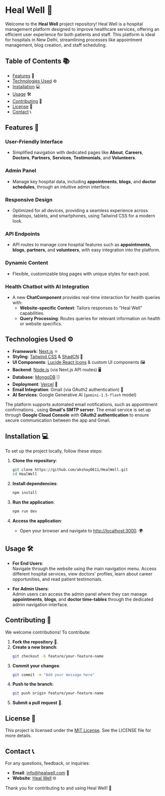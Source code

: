 # Heal Well 🏥

Welcome to the **Heal Well** project repository! Heal Well is a hospital management platform designed to improve healthcare services, offering an efficient user experience for both patients and staff. This platform is ideal for hospitals in New Delhi, streamlining processes like appointment management, blog creation, and staff scheduling.

## Table of Contents 📚 

- [Features](#features) 🌟
- [Technologies Used](#technologies-used) ⚙️
- [Installation](#installation) 💻
- [Usage](#usage) 🛠️
- [Contributing](#contributing) 🤝
- [License](#license) 📄
- [Contact](#contact) 📞

## Features 🌟 

### **User-Friendly Interface** 
- Simplified navigation with dedicated pages like **About**, **Careers**, **Doctors**, **Partners**, **Services**, **Testimonials**, and **Volunteers**.

### **Admin Panel**
- Manage key hospital data, including **appointments**, **blogs**, and **doctor schedules**, through an intuitive admin interface.

### **Responsive Design**
- Optimized for all devices, providing a seamless experience across desktops, tablets, and smartphones, using Tailwind CSS for a modern look.

### **API Endpoints**
- API routes to manage core hospital features such as **appointments**, **blogs**, **partners**, and **volunteers**, with easy integration into the platform.

### **Dynamic Content**
- Flexible, customizable blog pages with unique styles for each post.

### **Health Chatbot with AI Integration**
- A new **ChatComponent** provides real-time interaction for health queries with:
  - **Website-specific Context**: Tailors responses to "Heal Well" capabilities.
  - **Query Processing**: Routes queries for relevant information on health or website specifics.

## Technologies Used ⚙️

- **Framework**: [Next.js](https://nextjs.org/) ⚛️
- **Styling**: [Tailwind CSS](https://tailwindcss.com/) & [ShadCN](https://github.com/ShadCN) 🌈
- **UI Components**: [Lucide React Icons](https://github.com/lucide-icons/lucide) & custom UI components 🖼️
- **Backend**: [Node.js](https://nodejs.org/en/) (via Next.js API routes) 🖥️
- **Database**: [MongoDB](https://www.mongodb.com/) 🗄️
- **Deployment**: [Vercel](https://vercel.com/) 🚀
- **Email Integration**: Gmail (via OAuth2 authentication) 📧
- **AI Services**: Google Generative AI (`gemini-1.5-flash` model)

The platform supports automated email notifications, such as appointment confirmations , using **Gmail's SMTP server**. The email service is set up through **Google Cloud Console** with **OAuth2 authentication** to ensure secure communication between the app and Gmail.

## Installation 💻

To set up the project locally, follow these steps:

1. **Clone the repository**:
   ```bash
   git clone https://github.com/akshay0611/HealWell.git
   cd HealWell
   ```

2. **Install dependencies**:
   ```bash
   npm install
   ```

3. **Run the application**:
   ```bash
   npm run dev
   ```

4. **Access the application**:
   - Open your browser and navigate to [http://localhost:3000](http://localhost:3000). 🌍

## Usage 🛠️

- **For End Users**:  
  Navigate through the website using the main navigation menu. Access different hospital services, view doctors' profiles, learn about career opportunities, and read patient testimonials.

- **For Admin Users**:  
  Admin users can access the admin panel where they can manage **appointments**, **blogs**, and **doctor time-tables** through the dedicated admin navigation interface.

## Contributing 🤝

We welcome contributions! To contribute:

1. **Fork the repository** 🍴.
2. **Create a new branch**:
   ```bash
   git checkout -b feature/your-feature-name
   ```
3. **Commit your changes**:
   ```bash
   git commit -m "Add your message here"
   ```
4. **Push to the branch**:
   ```bash
   git push origin feature/your-feature-name
   ```
5. **Submit a pull request** 🚀.

## License 📄

This project is licensed under the [MIT License](LICENSE). See the LICENSE file for more details.

## Contact 📞

For any questions, feedback, or inquiries:

- **Email**: [info@healwell.com](mailto:info@healwell.com) 📧
- **Website**: [Heal Well](https://heal-well-brown.vercel.app/) 🌐

Thank you for contributing to and using Heal Well! 🎉 